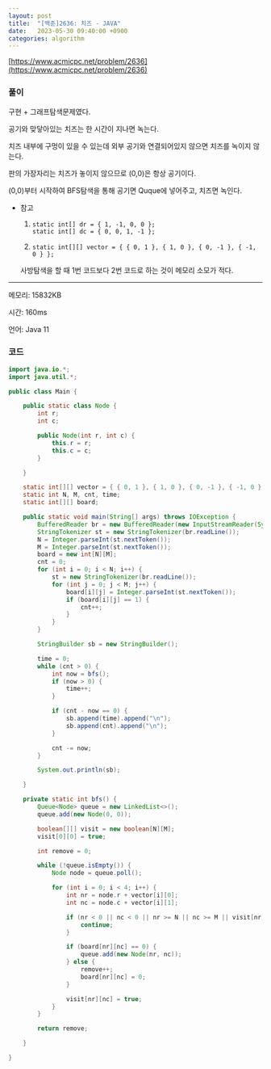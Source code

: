 ```yaml
---
layout: post
title:  "[백준]2636: 치즈 - JAVA"
date:   2023-05-30 09:40:00 +0900
categories: algorithm
---
```


[https://www.acmicpc.net/problem/2636](https://www.acmicpc.net/problem/2636)

### 풀이
구현 + 그래프탐색문제였다.

공기와 맞닿아있는 치즈는 한 시간이 지나면 녹는다.

치즈 내부에 구멍이 있을 수 있는데 외부 공기와 연결되어있지 않으면 치즈를 녹이지 않는다.

판의 가장자리는 치즈가 놓이지 않으므로 (0,0)은 항상 공기이다.

(0,0)부터 시작하여 BFS탐색을 통해 공기면 Quque에 넣어주고, 치즈면 녹인다.


- 참고

    1.
        ```
        static int[] dr = { 1, -1, 0, 0 };
        static int[] dc = { 0, 0, 1, -1 };
        ```

    2.
        ```
        static int[][] vector = { { 0, 1 }, { 1, 0 }, { 0, -1 }, { -1, 0 } };
        ```

    사방탐색을 할 때 1번 코드보다 2번 코드로 하는 것이 메모리 소모가 적다.


---

메모리: 15832KB

시간: 160ms

언어: Java 11

### 코드
```java
import java.io.*;
import java.util.*;

public class Main {

    public static class Node {
        int r;
        int c;

        public Node(int r, int c) {
            this.r = r;
            this.c = c;
        }

    }

    static int[][] vector = { { 0, 1 }, { 1, 0 }, { 0, -1 }, { -1, 0 } };
    static int N, M, cnt, time;
    static int[][] board;

    public static void main(String[] args) throws IOException {
        BufferedReader br = new BufferedReader(new InputStreamReader(System.in));
        StringTokenizer st = new StringTokenizer(br.readLine());
        N = Integer.parseInt(st.nextToken());
        M = Integer.parseInt(st.nextToken());
        board = new int[N][M];
        cnt = 0;
        for (int i = 0; i < N; i++) {
            st = new StringTokenizer(br.readLine());
            for (int j = 0; j < M; j++) {
                board[i][j] = Integer.parseInt(st.nextToken());
                if (board[i][j] == 1) {
                    cnt++;
                }
            }
        }

        StringBuilder sb = new StringBuilder();

        time = 0;
        while (cnt > 0) {
            int now = bfs();
            if (now > 0) {
                time++;
            }

            if (cnt - now == 0) {
                sb.append(time).append("\n");
                sb.append(cnt).append("\n");
            }

            cnt -= now;
        }

        System.out.println(sb);

    }

    private static int bfs() {
        Queue<Node> queue = new LinkedList<>();
        queue.add(new Node(0, 0));

        boolean[][] visit = new boolean[N][M];
        visit[0][0] = true;

        int remove = 0;

        while (!queue.isEmpty()) {
            Node node = queue.poll();

            for (int i = 0; i < 4; i++) {
                int nr = node.r + vector[i][0];
                int nc = node.c + vector[i][1];

                if (nr < 0 || nc < 0 || nr >= N || nc >= M || visit[nr][nc]) {
                    continue;
                }

                if (board[nr][nc] == 0) {
                    queue.add(new Node(nr, nc));
                } else {
                    remove++;
                    board[nr][nc] = 0;
                }

                visit[nr][nc] = true;
            }
        }

        return remove;

    }

}
```
